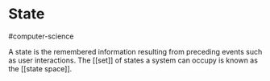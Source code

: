 # State
#computer-science

A state is the remembered information resulting from preceding events such as user interactions. The [[set]] of states a system can occupy is known as the [[state space]].